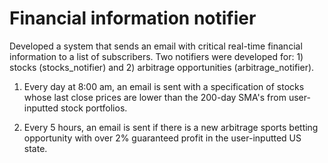 # Financial information notifier

Developed a system that sends an email with critical real-time financial information to a list of subscribers.  Two notifiers were developed for: 1) stocks (stocks_notifier) and 2) arbitrage opportunities (arbitrage_notifier).

1) Every day at 8:00 am, an email is sent with a specification of stocks whose last close prices are lower than the 200-day SMA's from user-inputted stock portfolios.

2) Every 5 hours, an email is sent if there is a new arbitrage sports betting opportunity with over 2% guaranteed profit in the user-inputted US state.

